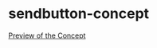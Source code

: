 # sendbutton-concept

[Preview of the Concept](https://anishbastakoti.github.io/sendbutton-concept/)
